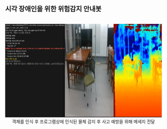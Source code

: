 <h2> 시각 장애인을 위한 위험감지 안내봇 </h2> <br>

<div align=center>
<img src="./Program Play image/객체인식 이미지.png" alt="Image 1" width="1000" height="300">
객체를 인식 후 프로그램상에 인식된 물체 감지 후 사고 예방을 위해 메세지 전달  <br>
  
</div>
